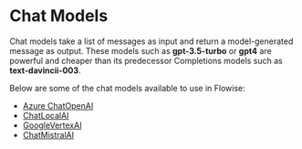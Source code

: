# Chat Models

Chat models take a list of messages as input and return a model-generated message as output. These models such as **gpt-3.5-turbo** or **gpt4** are powerful and cheaper than its predecessor Completions models such as **text-davincii-003**.

Below are some of the chat models available to use in Flowise:

* [Azure ChatOpenAI](azure-chatopenai-1.md)
* [ChatLocalAI](chatlocalai.md)
* [GoogleVertexAI](google-vertexai.md)
* [ChatMistralAI](mistral-ai.md)
